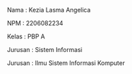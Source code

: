 Nama    : Kezia Lasma Angelica

NPM     : 2206082234

Kelas   : PBP A

Jurusan	: Sistem Informasi

Jurusan	: Ilmu Sistem Informasi Komputer